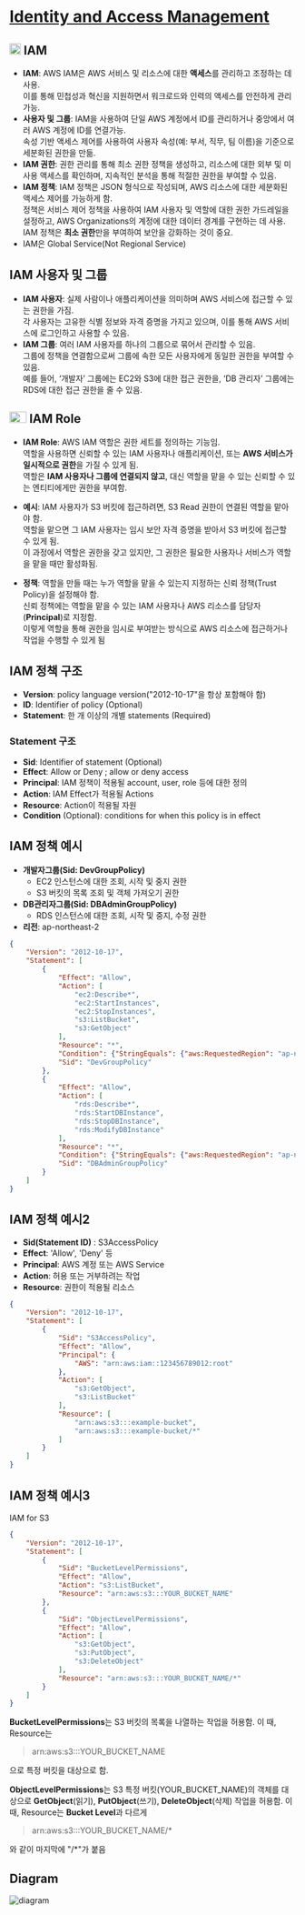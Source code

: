 # [Identity and Access Management](https://aws.amazon.com/ko/iam/)

## <img src = "https://github.com/LeeWooJung/AWS-SAA-C03/assets/31682438/56f4e197-4513-47f7-90fd-db70b9d46f9f" width = "20" height = "20"> IAM

* **IAM**: AWS IAM은 AWS 서비스 및 리소스에 대한 **액세스**를 관리하고 조정하는 데 사용.  
 이를 통해 민첩성과 혁신을 지원하면서 워크로드와 인력의 액세스를 안전하게 관리 가능.
* **사용자 및 그룹**: IAM을 사용하여 단일 AWS 계정에서 ID를 관리하거나 중앙에서 여러 AWS 계정에 ID를 연결가능.  
속성 기반 액세스 제어를 사용하여 사용자 속성(예: 부서, 직무, 팀 이름)을 기준으로 세분화된 권한을 만듦.
* **IAM 권한**: 권한 관리를 통해 최소 권한 정책을 생성하고, 리소스에 대한 외부 및 미사용 액세스를 확인하며, 지속적인 분석을 통해 적절한 권한을 부여할 수 있음.
* **IAM 정책**: IAM 정책은 JSON 형식으로 작성되며, AWS 리소스에 대한 세분화된 액세스 제어를 가능하게 함.  
정책은 서비스 제어 정책을 사용하여 IAM 사용자 및 역할에 대한 권한 가드레일을 설정하고, AWS Organizations의 계정에 대한 데이터 경계를 구현하는 데 사용.  
IAM 정책은 **최소 권한**만을 부여하여 보안을 강화하는 것이 중요.
* IAM은 Global Service(Not Regional Service)

## IAM 사용자 및 그룹

* **IAM 사용자**: 실제 사람이나 애플리케이션을 의미하며 AWS 서비스에 접근할 수 있는 권한을 가짐.  
각 사용자는 고유한 식별 정보와 자격 증명을 가지고 있으며, 이를 통해 AWS 서비스에 로그인하고 사용할 수 있음.
* **IAM 그룹**: 여러 IAM 사용자를 하나의 그룹으로 묶어서 관리할 수 있음.  
그룹에 정책을 연결함으로써 그룹에 속한 모든 사용자에게 동일한 권한을 부여할 수 있음.  
예를 들어, ‘개발자’ 그룹에는 EC2와 S3에 대한 접근 권한을, ‘DB 관리자’ 그룹에는 RDS에 대한 접근 권한을 줄 수 있음.

## <img src = "https://github.com/LeeWooJung/AWS-SAA-C03/assets/31682438/7a950dc0-0282-4efc-b7d5-b9aa7d08005e" width="30" height="20"> IAM Role

* **IAM Role**: AWS IAM 역할은 권한 세트를 정의하는 기능임.  
역할을 사용하면 신뢰할 수 있는 IAM 사용자나 애플리케이션, 또는 **AWS 서비스가 일시적으로 권한**을 가질 수 있게 됨.  
역할은 **IAM 사용자나 그룹에 연결되지 않고**, 대신 역할을 맡을 수 있는 신뢰할 수 있는 엔티티에게만 권한을 부여함.

* **예시**: IAM 사용자가 S3 버킷에 접근하려면, S3 Read 권한이 연결된 역할을 맡아야 함.  
역할을 맡으면 그 IAM 사용자는 임시 보안 자격 증명을 받아서 S3 버킷에 접근할 수 있게 됨.  
이 과정에서 역할은 권한을 갖고 있지만, 그 권한은 필요한 사용자나 서비스가 역할을 맡을 때만 활성화됨.

* **정책**: 역할을 만들 때는 누가 역할을 맡을 수 있는지 지정하는 신뢰 정책(Trust Policy)을 설정해야 함.  
신뢰 정책에는 역할을 맡을 수 있는 IAM 사용자나 AWS 리소스를 담당자(**Principal**)로 지정함.  
이렇게 역할을 통해 권한을 임시로 부여받는 방식으로 AWS 리소스에 접근하거나 작업을 수행할 수 있게 됨

## IAM 정책 구조

* **Version**: policy language version("2012-10-17"을 항상 포함해야 함)
* **ID**: Identifier of policy (Optional)
* **Statement**: 한 개 이상의 개별 statements (Required)

### Statement 구조

* **Sid**: Identifier of statement (Optional)
* **Effect**: Allow or Deny ; allow or deny access
* **Principal**: IAM 정책이 적용될 account, user, role 등에 대한 정의
* **Action**: IAM Effect가 적용될 Actions
* **Resource**: Action이 적용될 자원
* **Condition** (Optional): conditions for when this policy is in effect

## IAM 정책 예시
* **개발자그룹(Sid: DevGroupPolicy)**  
    * EC2 인스턴스에 대한 조회, 시작 및 중지 권한
    * S3 버킷의 목록 조회 및 객체 가져오기 권한
* **DB관리자그룹(Sid: DBAdminGroupPolicy)**
    * RDS 인스턴스에 대한 조회, 시작 및 중지, 수정 권한
* **리전**: ap-northeast-2

```json
{
    "Version": "2012-10-17",
    "Statement": [
        {
            "Effect": "Allow",
            "Action": [
                "ec2:Describe*",
                "ec2:StartInstances",
                "ec2:StopInstances",
                "s3:ListBucket",
                "s3:GetObject"
            ],
            "Resource": "*",
            "Condition": {"StringEquals": {"aws:RequestedRegion": "ap-northeast-2"}},
            "Sid": "DevGroupPolicy"
        },
        {
            "Effect": "Allow",
            "Action": [
                "rds:Describe*",
                "rds:StartDBInstance",
                "rds:StopDBInstance",
                "rds:ModifyDBInstance"
            ],
            "Resource": "*",
            "Condition": {"StringEquals": {"aws:RequestedRegion": "ap-northeast-2"}},
            "Sid": "DBAdminGroupPolicy"
        }
    ]
}

```

## IAM 정책 예시2
* **Sid(Statement ID)** : S3AccessPolicy
* **Effect**: 'Allow', 'Deny' 등
* **Principal**: AWS 계정 또는 AWS Service
* **Action**: 허용 또는 거부하려는 작업
* **Resource**: 권한이 적용될 리소스

```json
{
    "Version": "2012-10-17",
    "Statement": [
        {
            "Sid": "S3AccessPolicy",
            "Effect": "Allow",
            "Principal": {
                "AWS": "arn:aws:iam::123456789012:root"
            },
            "Action": [
                "s3:GetObject",
                "s3:ListBucket"
            ],
            "Resource": [
                "arn:aws:s3:::example-bucket",
                "arn:aws:s3:::example-bucket/*"
            ]
        }
    ]
}

```

## IAM 정책 예시3

IAM for S3

``` json
{
    "Version": "2012-10-17",
    "Statement": [
        {
            "Sid": "BucketLevelPermissions",
            "Effect": "Allow",
            "Action": "s3:ListBucket",
            "Resource": "arn:aws:s3:::YOUR_BUCKET_NAME"
        },
        {
            "Sid": "ObjectLevelPermissions",
            "Effect": "Allow",
            "Action": [
                "s3:GetObject",
                "s3:PutObject",
                "s3:DeleteObject"
            ],
            "Resource": "arn:aws:s3:::YOUR_BUCKET_NAME/*"
        }
    ]
}
```

**BucketLevelPermissions**는 S3 버킷의 목록을 나열하는 작업을 허용함. 이 때, Resource는  
> arn:aws:s3:::YOUR_BUCKET_NAME  

으로 특정 버킷을 대상으로 함.

**ObjectLevelPermissions**는 S3 특정 버킷(YOUR_BUCKET_NAME)의 객체를 대상으로 **GetObject**(읽기), **PutObject**(쓰기), **DeleteObject**(삭제) 작업을 허용함. 이 때, Resource는 **Bucket Level**과 다르게  
> arn:aws:s3:::YOUR_BUCKET_NAME/*  

와 같이 마지막에 "/*"가 붙음

## Diagram

![diagram](https://github.com/LeeWooJung/AWS-SAA-C03/assets/31682438/b508135d-0d54-4ef9-bae8-18211c7517f4)